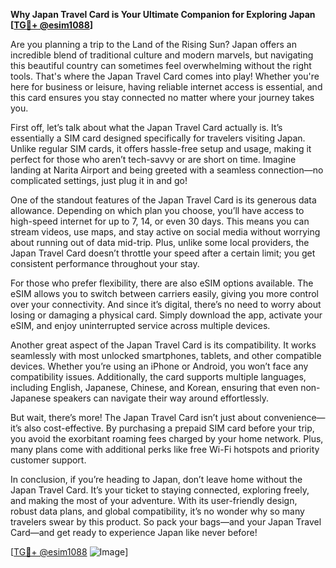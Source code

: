 **Why Japan Travel Card is Your Ultimate Companion for Exploring Japan [[TG💪+ @esim1088](https://t.me/s/esim1088)]**

Are you planning a trip to the Land of the Rising Sun? Japan offers an incredible blend of traditional culture and modern marvels, but navigating this beautiful country can sometimes feel overwhelming without the right tools. That's where the Japan Travel Card comes into play! Whether you're here for business or leisure, having reliable internet access is essential, and this card ensures you stay connected no matter where your journey takes you.

First off, let’s talk about what the Japan Travel Card actually is. It’s essentially a SIM card designed specifically for travelers visiting Japan. Unlike regular SIM cards, it offers hassle-free setup and usage, making it perfect for those who aren’t tech-savvy or are short on time. Imagine landing at Narita Airport and being greeted with a seamless connection—no complicated settings, just plug it in and go!

One of the standout features of the Japan Travel Card is its generous data allowance. Depending on which plan you choose, you’ll have access to high-speed internet for up to 7, 14, or even 30 days. This means you can stream videos, use maps, and stay active on social media without worrying about running out of data mid-trip. Plus, unlike some local providers, the Japan Travel Card doesn’t throttle your speed after a certain limit; you get consistent performance throughout your stay.

For those who prefer flexibility, there are also eSIM options available. The eSIM allows you to switch between carriers easily, giving you more control over your connectivity. And since it’s digital, there’s no need to worry about losing or damaging a physical card. Simply download the app, activate your eSIM, and enjoy uninterrupted service across multiple devices.

Another great aspect of the Japan Travel Card is its compatibility. It works seamlessly with most unlocked smartphones, tablets, and other compatible devices. Whether you’re using an iPhone or Android, you won’t face any compatibility issues. Additionally, the card supports multiple languages, including English, Japanese, Chinese, and Korean, ensuring that even non-Japanese speakers can navigate their way around effortlessly.

But wait, there’s more! The Japan Travel Card isn’t just about convenience—it’s also cost-effective. By purchasing a prepaid SIM card before your trip, you avoid the exorbitant roaming fees charged by your home network. Plus, many plans come with additional perks like free Wi-Fi hotspots and priority customer support.

In conclusion, if you’re heading to Japan, don’t leave home without the Japan Travel Card. It’s your ticket to staying connected, exploring freely, and making the most of your adventure. With its user-friendly design, robust data plans, and global compatibility, it’s no wonder why so many travelers swear by this product. So pack your bags—and your Japan Travel Card—and get ready to experience Japan like never before!

[[TG💪+ @esim1088](https://t.me/s/esim1088) ![Image](https://i.postimg.cc/Y0z9fWf4/image.png)]